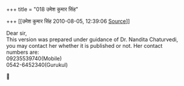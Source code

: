 +++
title = "018 उमेश कुमार सिंह"

+++
[[उमेश कुमार सिंह	2010-08-05, 12:39:06 [Source](https://groups.google.com/g/bvparishat/c/l53DBASBoW8)]]



Dear sir,  
This version was prepared under guidance of Dr. Nandita Chaturvedi,  
you may contact her whether it is published or not. Her contact  
numbers are:  
09235539740(Mobile)  
0542-6452340(Gurukul)



